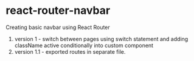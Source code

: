 # react-router-navbar

Creating basic navbar using React Router

1. version 1 - switch between pages using switch statement and adding className active conditionally into custom component
2. version 1.1 - exported routes in separate file.
